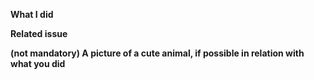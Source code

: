 **What I did**

**Related issue**
<!-- If this is a bug fix, make sure your description includes "fixes #xxxx", or "closes #xxxx" -->

<!-- optional tests
You can add a / mention to run tests executed by default only on main branch : 
* `test-aci` to run ACI E2E tests
* `test-ecs` to run ECS E2E tests
* `test-windows` to run tests & E2E tests on windows
-->

**(not mandatory) A picture of a cute animal, if possible in relation with what you did**
